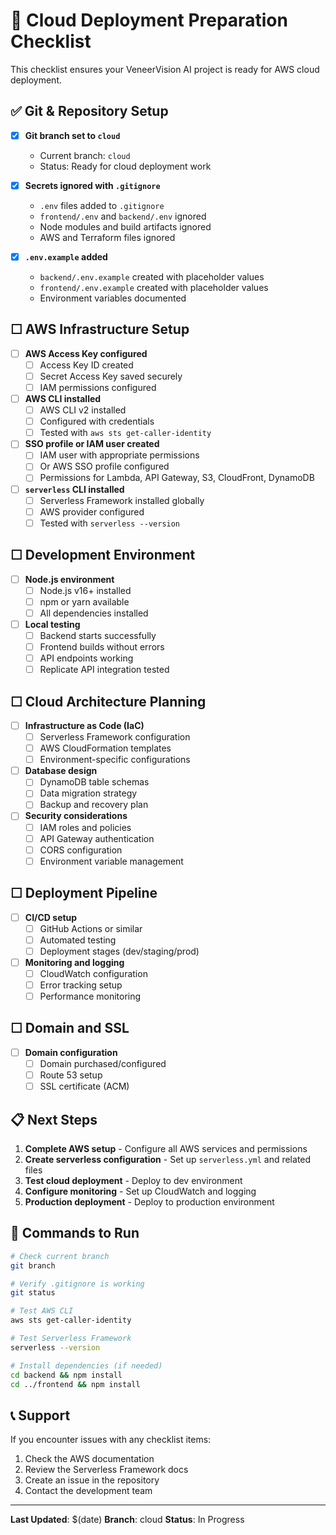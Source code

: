 # 🚀 Cloud Deployment Preparation Checklist

This checklist ensures your VeneerVision AI project is ready for AWS cloud deployment.

## ✅ Git & Repository Setup

- [x] **Git branch set to `cloud`**
  - Current branch: `cloud`
  - Status: Ready for cloud deployment work

- [x] **Secrets ignored with `.gitignore`**
  - `.env` files added to `.gitignore`
  - `frontend/.env` and `backend/.env` ignored
  - Node modules and build artifacts ignored
  - AWS and Terraform files ignored

- [x] **`.env.example` added**
  - `backend/.env.example` created with placeholder values
  - `frontend/.env.example` created with placeholder values
  - Environment variables documented

## ☐ AWS Infrastructure Setup

- [ ] **AWS Access Key configured**
  - [ ] Access Key ID created
  - [ ] Secret Access Key saved securely
  - [ ] IAM permissions configured

- [ ] **AWS CLI installed**
  - [ ] AWS CLI v2 installed
  - [ ] Configured with credentials
  - [ ] Tested with `aws sts get-caller-identity`

- [ ] **SSO profile or IAM user created**
  - [ ] IAM user with appropriate permissions
  - [ ] Or AWS SSO profile configured
  - [ ] Permissions for Lambda, API Gateway, S3, CloudFront, DynamoDB

- [ ] **`serverless` CLI installed**
  - [ ] Serverless Framework installed globally
  - [ ] AWS provider configured
  - [ ] Tested with `serverless --version`

## ☐ Development Environment

- [ ] **Node.js environment**
  - [ ] Node.js v16+ installed
  - [ ] npm or yarn available
  - [ ] All dependencies installed

- [ ] **Local testing**
  - [ ] Backend starts successfully
  - [ ] Frontend builds without errors
  - [ ] API endpoints working
  - [ ] Replicate API integration tested

## ☐ Cloud Architecture Planning

- [ ] **Infrastructure as Code (IaC)**
  - [ ] Serverless Framework configuration
  - [ ] AWS CloudFormation templates
  - [ ] Environment-specific configurations

- [ ] **Database design**
  - [ ] DynamoDB table schemas
  - [ ] Data migration strategy
  - [ ] Backup and recovery plan

- [ ] **Security considerations**
  - [ ] IAM roles and policies
  - [ ] API Gateway authentication
  - [ ] CORS configuration
  - [ ] Environment variable management

## ☐ Deployment Pipeline

- [ ] **CI/CD setup**
  - [ ] GitHub Actions or similar
  - [ ] Automated testing
  - [ ] Deployment stages (dev/staging/prod)

- [ ] **Monitoring and logging**
  - [ ] CloudWatch configuration
  - [ ] Error tracking setup
  - [ ] Performance monitoring

## ☐ Domain and SSL

- [ ] **Domain configuration**
  - [ ] Domain purchased/configured
  - [ ] Route 53 setup
  - [ ] SSL certificate (ACM)

## 📋 Next Steps

1. **Complete AWS setup** - Configure all AWS services and permissions
2. **Create serverless configuration** - Set up `serverless.yml` and related files
3. **Test cloud deployment** - Deploy to dev environment
4. **Configure monitoring** - Set up CloudWatch and logging
5. **Production deployment** - Deploy to production environment

## 🔧 Commands to Run

```bash
# Check current branch
git branch

# Verify .gitignore is working
git status

# Test AWS CLI
aws sts get-caller-identity

# Test Serverless Framework
serverless --version

# Install dependencies (if needed)
cd backend && npm install
cd ../frontend && npm install
```

## 📞 Support

If you encounter issues with any checklist items:
1. Check the AWS documentation
2. Review the Serverless Framework docs
3. Create an issue in the repository
4. Contact the development team

---

**Last Updated**: $(date)
**Branch**: cloud
**Status**: In Progress 